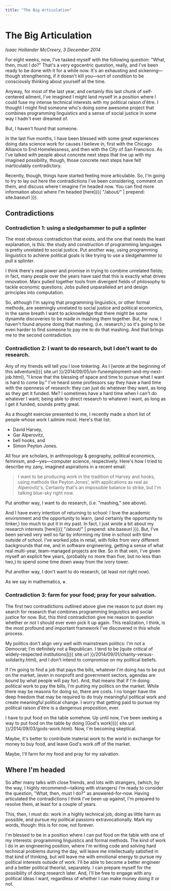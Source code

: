 ```yaml
---
title: "The Big Articulation"
---
```


The Big Articulation
===

*Isaac Hollander McCreery, 3 December 2014*

For eight weeks, now, I've tasked myself with the following question: "What, then, must I do?"  That's a very egocentric question, really, and I've been ready to be done with it for a while now.  It's an exhausting and sickening—though strengthening, if it doesn't kill you—sort of condition to be consciously thinking about yourself all the time.

Anyway, for most of the last year, and certainly this last chunk of self-centered ailment, I've imagined I might land myself in a position where I could fuse my intense technical interests with my political raison d'être.  I thought I might find someone who's doing some awesome project that combines programming linguistics and a sense of social justice in some way I hadn't ever dreamed of.

But, I haven't found that someone.

In the last five months, I have been blessed with some great experiences doing data science work for causes I believe in, first with the Chicago Alliance to End Homelessness, and then with the City of San Francisco.  As I've talked with people about concrete next steps that line up with my imagined possibility, though, those concrete next steps have felt inarticulably contradictory.

Recently, though, things have started feeling more articulable.  So, I'm going to try to lay out here the contradictions I've been considering, comment on them, and discuss where I imagine I'm headed now.  You can find more information about where I'm headed [here]({{ "/about/" | prepend: site.baseurl }}).

Contradictions
---

### Contradiction 1: using a sledgehammer to pull a splinter

The most obvious contradiction that exists, and the one that needs the least explanation, is this: the study and construction of programming languages is pretty unrelated to social justice.  Put another way, using programming linguistics to achieve political goals is like trying to use a sledgehammer to pull a splinter.

I think there's real power and promise in trying to combine unrelated fields; in fact, many people over the years have said that this is exactly what drives innovation.  Marx pulled together tools from divergent fields of philosophy to tackle economic questions; Jobs pulled unparalleled art and design principles into computation.

So, although I'm saying that programming linguistics, or other formal methods, are seemingly unrelated to social justice and political economics, in the same breath I want to acknowledge that there might be some dynamite discoveries to be made in mashing them together.  But, for now, I haven't found anyone doing that mashing, (i.e. research,) so it's going to be even harder to find someone to pay me to do that mashing.  And that brings me to the second contradiction.

### Contradiction 2: I want to do research, but I don't want to do research.

Any of my friends will tell you I love tinkering.  As I [wrote at the beginning of this adventure]({{ site.url }}/2014/09/05/on-funemployment-and-my-next-job.html), "I know that the blessing of space and time to pursue what I want is hard to come by."  I've heard some professors say they have a hard time with the openness of research: they can just do whatever they want, as long as they get it funded.  Me?  I sometimes have a hard time when I can't do whatever I want; being able to direct research to whatever I want, as long as I get it funded, sounds pretty great.

As a thought exercise presented to me, I recently made a short list of people whose work I admire most.  Here's that list:

- David Harvey,
- Gar Alperovitz,
- bell hooks, and
- Simon Peyton Jones.

All four are scholars, in anthropology & geography, political economics, feminism, and—yes—computer science, respectively.  Here's how I tried to describe my zany, imagined aspirations in a recent email:

> I want to be producing work in the tradition of Harvey and hooks, using methods like Peyton Jones', with applications as real as Alperovitz's.  Certainly that's an impossible balance to strike, but I'm talking blue-sky right now.

Put another way, I want to do research, (i.e. "mashing," see above).

And I have every intention of returning to school: I love the academic environment and the opportunity to learn, (and certainly the opportunity to tinker,) too much to put it in my past.  In fact, I just wrote a bit about my research interests [here]({{ "/about/" | prepend: site.baseurl }}).  But, I've been served very well so far by informing my time in school with time outside of school.  I've worked jobs in retail, with folks from very different backgrounds that me, and in software engineering, getting a sense of what real multi-year, team-managed projects are like.  So in that vein, I've given myself an explicit few years, (probably no more than five, but no less than two,) to spend some time down away from the ivory tower.

Put another way, I don't want to do research, (at least not right now).

As we say in mathematics, ⨳.

### Contradiction 3: farm for your food; pray for your salvation.

The first two contradictions outlined above give me reason to put down my search for research that combines programming linguistics and social justice for now.  But, this third contradiction give me reason to question whether or not I should ever even pick it up again.  This realization, I think, is the most profound and important framework I've discovered in this whole process.

My politics don't align very well with mainstream politics: I'm not a Democrat; I'm definitely not a Republican.  I tend to be [quite critical of widely-respected institutions]({{ site.url }}/2014/09/01/charity-versus-solidarity.html), and I don't intend to compromise on my political beliefs.

If I'm going to find a job that pays the bills, whatever I'm doing has to be put on the market, (even in nonprofit and government sectors, agendas are bound by what people will pay for).  And, that means that if I'm doing political work to pay the bills, I'm putting my politics on the market.  While there may be reasons for doing so, there are costs.  I no longer have the deep freedom that may be required to do truly meaningful political work and create meaningful political change.  I worry that getting paid to pursue my political raison d'être is a dangerous proposition, ever.

I have to put food on the table somehow.  Up until now, I've been seeking a way to put food on the table by doing [God's work]({{ site.url }}/2014/09/03/gods-work.html).  Now, I'm becoming skeptical.

Maybe, it's better to contribute material work to the world in exchange for money to buy food, and leave God's work off of the market.

Maybe, I'll farm for my food and pray for my salvation.

Where I'm headed
---

So after many talks with close friends, and lots with strangers, (which, by the way, I highly recommend—talking with strangers) I'm ready to consider the question, "What, then, must I do?" as answered-for-now.  Having articulated the contradictions I think I've been up against, I'm prepared to resolve them, at least for a couple of years.

This, then, I must do: work in a highly technical job, doing as little harm as possible, and pursue my political passions extravocationally.  Mark my words, though: this is for now, not forever.

I'm blessed to be in a position where I can put food on the table with one of my interests: programming linguistics and formal methods.  The kind of work I do in an engineering position, where I'm writing code and solving hard technical problems during the day, will leave me intellectually satisfied in that kind of thinking, but will leave me with emotional energy to pursue my political interests outside of work.  I'll be able to become a better engineer and a better political theorist, separately.  I can prepare myself for the possibility of doing research later.  And, I'll be free to engage with any political ideas I want, regardless of whether I can make money doing it or not.
